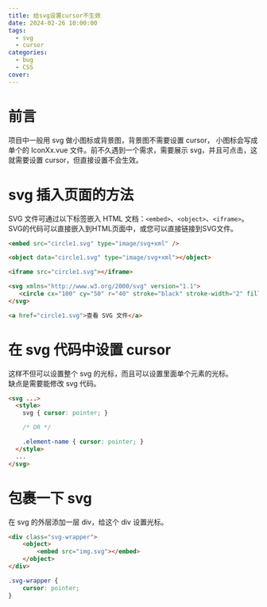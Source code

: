 ```yaml
---
title: 给svg设置cursor不生效
date: 2024-02-26 10:00:00
tags:
  - svg
  - cursor
categories:
  - bug
  - CSS
cover: 
---
```


# 前言
项目中一般用 svg 做小图标或背景图，背景图不需要设置 cursor， 小图标会写成单个的 IconXx.vue 文件。前不久遇到一个需求，需要展示 svg，并且可点击，这就需要设置 cursor，但直接设置不会生效。
# svg 插入页面的方法
SVG 文件可通过以下标签嵌入 HTML 文档：`<embed>`、`<object>`、`<iframe>`。  
SVG的代码可以直接嵌入到HTML页面中，或您可以直接链接到SVG文件。

```html
<embed src="circle1.svg" type="image/svg+xml" />

<object data="circle1.svg" type="image/svg+xml"></object>

<iframe src="circle1.svg"></iframe>

<svg xmlns="http://www.w3.org/2000/svg" version="1.1">
   <circle cx="100" cy="50" r="40" stroke="black" stroke-width="2" fill="red" />
</svg>

<a href="circle1.svg">查看 SVG 文件</a>
```
# 在 svg 代码中设置 cursor
这样不但可以设置整个 svg 的光标，而且可以设置里面单个元素的光标。   
缺点是需要能修改 svg 代码。
```html
<svg ...>
  <style>
    svg { cursor: pointer; }

    /* OR */

    .element-name { cursor: pointer; }
  </style>
  ...
</svg>
```
# 包裹一下 svg
在 svg 的外层添加一层 div，给这个 div 设置光标。

```html
<div class="svg-wrapper">
    <object>
        <embed src="img.svg"></embed>
    </object>
</div>
```
```css
.svg-wrapper {
    cursor: pointer;
}
```